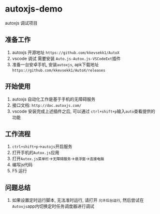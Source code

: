 # autoxjs-demo
autoxjs 调试项目

## 准备工作
1. autoxjs 开源地址 `https://github.com/kkevsekk1/AutoX`
2. vscode 调试 需要安装 `Auto.js-Autox.js-VSCodeExt`插件
3. 准备一台安卓手机, 安装`autoxjs`, apk下载地址 `https://github.com/kkevsekk1/AutoX/releases`

## 开始使用
1. autoxjs 自动化工作是基于手机的无障碍服务
2. 接口文档: `http://doc.autoxjs.com/`
3. vscode 安装完成上述插件之后, 可以通过 `ctrl+shift+p`输入`auto`查看提供的功能

## 工作流程
1. `ctrl+shift+p`->`autojs`开启服务
2. 打开手机的`Autox.js`应用
3. 打开`Autox.js菜单栏`->`无障碍服务`->`悬浮窗`->`连接电脑`
4. 编写js代码
5. F5 运行

## 问题总结
1. 如果设置定时运行脚本, 无法准时运行, 请打开 `允许后台运行`, 然后尝试在`Autoxjs`app内切换定时任务调度器进行调试